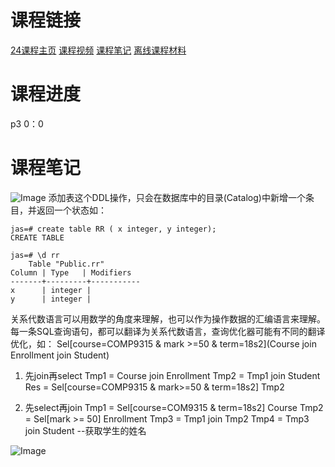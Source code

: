 # 课程链接
<a href="https://cgi.cse.unsw.edu.au/~cs9315/24T1/index.php" target="_blank">24课程主页</a>
<a href="https://www.bilibili.com/video/BV1qXoqYHErC?spm_id_from=333.788.videopod.episodes&vd_source=28de2b83f4d42d39469471953b83bc66&p=2" target="_blank">课程视频</a>
<a href="https://vwong.dev/notes/COMP9315/" target="_blank">课程笔记</a>
<a href="https://github.com/weil0819/COMP9315" target="_blank">离线课程材料</a>


# 课程进度
p3 0：0

# 课程笔记
![Image](https://github.com/user-attachments/assets/0aac4ede-62de-4b67-ae17-6672f4089ff2)
添加表这个DDL操作，只会在数据库中的目录(Catalog)中新增一个条目，并返回一个状态如：
```psql
jas=# create table RR ( x integer, y integer);
CREATE TABLE

jas=# \d rr
    Table "Public.rr"
Column | Type   | Modifiers
-------+---------+-----------
x      | integer |
y      | integer |      
``` 

关系代数语言可以用数学的角度来理解，也可以作为操作数据的汇编语言来理解。
每一条SQL查询语句，都可以翻译为关系代数语言，查询优化器可能有不同的翻译优化，如：
Sel[course=COMP9315 & mark >=50 & term=18s2](Course join Enrollment join Student)

1. 先join再select
Tmp1 = Course join Enrollment
Tmp2 = Tmp1 join Student
Res = Sel[course=COMP9315 & mark>=50 & term=18s2] Tmp2

2. 先select再join
Tmp1 = Sel[course=COM9315 & term=18s2] Course
Tmp2 = Sel[mark >= 50] Enrollment
Tmp3 = Tmp1 join Tmp2
Tmp4 = Tmp3 join Student --获取学生的姓名

![Image](https://github.com/user-attachments/assets/b3c0d3da-635d-4533-91a6-7cf0f20ac5e7)



